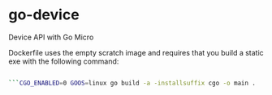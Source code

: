# go-device
Device API with Go Micro

Dockerfile uses the empty scratch image and requires that you build a static exe with the following command:

```bash

```CGO_ENABLED=0 GOOS=linux go build -a -installsuffix cgo -o main .
